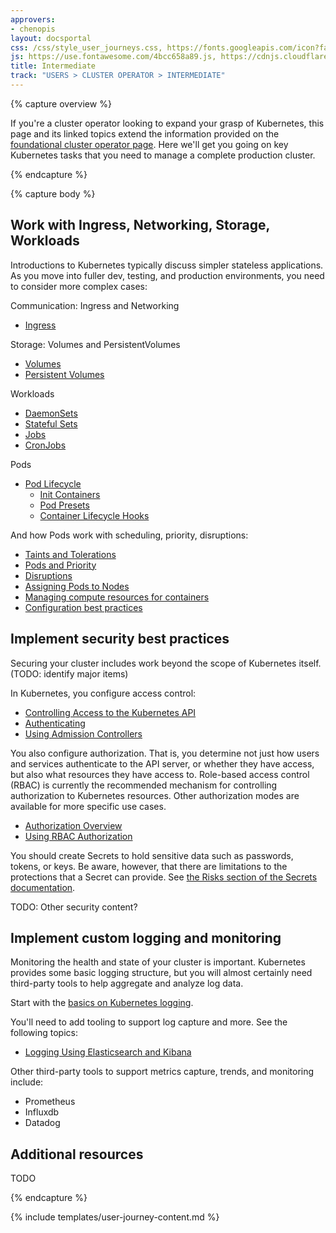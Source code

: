 ```yaml
---
approvers:
- chenopis
layout: docsportal
css: /css/style_user_journeys.css, https://fonts.googleapis.com/icon?family=Material+Icons
js: https://use.fontawesome.com/4bcc658a89.js, https://cdnjs.cloudflare.com/ajax/libs/prefixfree/1.0.7/prefixfree.min.js
title: Intermediate
track: "USERS > CLUSTER OPERATOR > INTERMEDIATE"
---
```


{% capture overview %}

If you're a cluster operator looking to expand your grasp of Kubernetes, this page and its linked topics extend the information provided on the [foundational cluster operator page](/docs/user-journeys/users/cluster-operator/foundational). Here we'll get you going on key Kubernetes tasks that you need to manage a complete production cluster.

{% endcapture %}

<!--
Intermediate
External services & Endpoints
Autoscaling, taints, and tolerations to limit/expose resources in a cluster
Ingress management
External service discovery mechanisms/service broker
Stateful sets, operators, Persistent Volume Claims
-->

{% capture body %}

## Work with Ingress, Networking, Storage, Workloads

Introductions to Kubernetes typically discuss simpler stateless applications. As you move into fuller dev, testing, and production environments, you need to consider more complex cases:

Communication: Ingress and Networking

* [Ingress](/docs/concepts/services-networking/ingress/)

Storage: Volumes and PersistentVolumes

* [Volumes](/docs/concepts/storage/volumes/)
* [Persistent Volumes](/docs/concepts/storage/persistent-volumes/)

Workloads

* [DaemonSets](/docs/concepts/workloads/controllers/daemonset/)
* [Stateful Sets](/docs/concepts/workloads/controllers/statefulset/)
* [Jobs](/docs/concepts/workloads/controllers/jobs-run-to-completion/)
* [CronJobs](/docs/concepts/workloads/controllers/cron-jobs/)

Pods

* [Pod Lifecycle](/docs/concepts/workloads/pods/pod-lifecycle/)
  * [Init Containers](/docs/concepts/workloads/pods/init-containers/)
  * [Pod Presets](/docs/concepts/workloads/pods/podpreset/)
  * [Container Lifecycle Hooks](docs/concepts/containers/container-lifecycle-hooks/)

And how Pods work with scheduling, priority, disruptions:

* [Taints and Tolerations](/docs/concepts/configuration/taint-and-toleration/)
* [Pods and Priority](/docs/concepts/configuration/pod-priority-preemption/)
* [Disruptions](/docs/concepts/workloads/pods/disruptions/)
* [Assigning Pods to Nodes](docs/concepts/configuration/assign-pod-node/)
* [Managing compute resources for containers](docs/concepts/configuration/manage-compute-resources-container/)
* [Configuration best practices](docs/concepts/configuration/overview/)

## Implement security best practices

Securing your cluster includes work beyond the scope of Kubernetes itself. (TODO: identify major items)

In Kubernetes, you configure access control:

* [Controlling Access to the Kubernetes API](docs/admin/accessing-the-api/)
* [Authenticating](/docs/admin/authentication/)
* [Using Admission Controllers](/docs/admin/admission-controllers/)

You also configure authorization. That is, you determine not just how users and services authenticate to the API server, or whether they have access, but also what resources they have access to. Role-based access control (RBAC) is currently the recommended mechanism for controlling authorization to Kubernetes resources. Other authorization modes are available for more specific use cases. 

* [Authorization Overview](https://kubernetes.io/docs/admin/authorization/)
* [Using RBAC Authorization](/docs/admin/authorization/rbac/)

You should create Secrets to hold sensitive data such as passwords, tokens, or keys. Be aware, however, that there are limitations to the protections that a Secret can provide. See [the Risks section of the Secrets documentation](/docs/concepts/configuration/secret/#risks).

TODO: Other security content?

## Implement custom logging and monitoring

Monitoring the health and state of your cluster is important. Kubernetes provides some basic logging structure, but you will almost certainly need third-party tools to help aggregate and analyze log data.

Start with the [basics on Kubernetes logging](docs/concepts/cluster-administration/logging/).

You'll need to add tooling to support log capture and more. See the following topics:

* [Logging Using Elasticsearch and Kibana](docs/tasks/debug-application-cluster/logging-elasticsearch-kibana/)

Other third-party tools to support metrics capture, trends, and monitoring include:

* Prometheus
* Influxdb
* Datadog

<!--Ancillary tooling to support distributed performance analysis -- does this maybe belong in advanced?
? Opentracing, jaeger, zipkin-->

## Additional resources

TODO

{% endcapture %}

{% include templates/user-journey-content.md %}
